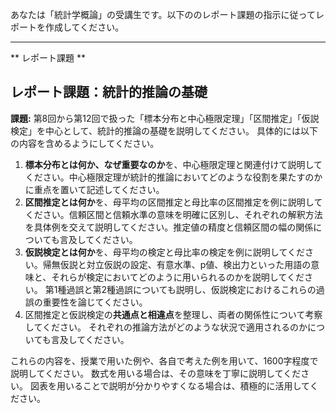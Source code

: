 あなたは「統計学概論」の受講生です。以下ののレポート課題の指示に従ってレポートを作成してください。

---------------------------------------
** レポート課題 **

## レポート課題：統計的推論の基礎

**課題:** 第8回から第12回で扱った「標本分布と中心極限定理」「区間推定」「仮説検定」を中心として、統計的推論の基礎を説明してください。  具体的には以下の内容を含めるようにしてください。

1. **標本分布とは何か、なぜ重要なのか**を、中心極限定理と関連付けて説明してください。中心極限定理が統計的推論においてどのような役割を果たすのかに重点を置いて記述してください。
2. **区間推定とは何か**を、母平均の区間推定と母比率の区間推定を例に説明してください。信頼区間と信頼水準の意味を明確に区別し、それぞれの解釈方法を具体例を交えて説明してください。推定値の精度と信頼区間の幅の関係についても言及してください。
3. **仮説検定とは何か**を、母平均の検定と母比率の検定を例に説明してください。帰無仮説と対立仮説の設定、有意水準、p値、検出力といった用語の意味と、それらが検定においてどのように用いられるのかを説明してください。  第1種過誤と第2種過誤についても説明し、仮説検定におけるこれらの過誤の重要性を論じてください。
4. 区間推定と仮説検定の**共通点と相違点**を整理し、両者の関係性について考察してください。  それぞれの推論方法がどのような状況で適用されるのかについても言及してください。

これらの内容を、授業で用いた例や、各自で考えた例を用いて、1600字程度で説明してください。  数式を用いる場合は、その意味を丁寧に説明してください。  図表を用いることで説明が分かりやすくなる場合は、積極的に活用してください。



